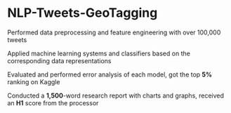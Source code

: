 # NLP-Tweets-GeoTagging

Performed data preprocessing and feature engineering with over 100,000 tweets

Applied machine learning systems and classifiers based on the corresponding data representations

Evaluated and performed error analysis of each model, got the top **5%** ranking on Kaggle

Conducted a **1,500**-word research report with charts and graphs, received an **H1** score from the processor

